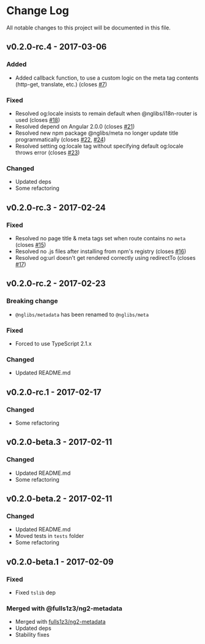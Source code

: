 # Change Log
All notable changes to this project will be documented in this file.

## v0.2.0-rc.4 - 2017-03-06
### Added
- Added callback function, to use a custom logic on the meta tag contents (http-get, translate, etc.) (closes [#7](https://github.com/nglibs/meta/issue/7))

### Fixed
- Resolved og:locale insists to remain default when @nglibs/i18n-router is used (closes [#18](https://github.com/nglibs/meta/issue/18))
- Resolved depend on Angular 2.0.0 (closes [#21](https://github.com/nglibs/meta/issues/21))
- Resolved new npm package @nglibs/meta no longer update title programmatically (closes [#22](https://github.com/nglibs/meta/issue/22), [#24](https://github.com/nglibs/meta/issue/24))
- Resolved setting og:locale tag without specifying default og:locale throws error (closes [#23](https://github.com/nglibs/meta/issues/23))

### Changed
- Updated deps
- Some refactoring

## v0.2.0-rc.3 - 2017-02-24
### Fixed
- Resolved no page title & meta tags set when route contains no `meta` (closes [#15](https://github.com/nglibs/meta/issue/15))
- Resolved no .js files after installing from npm's registry (closes [#16](https://github.com/nglibs/meta/issue/16))
- Resolved og:url doesn't get rendered correctly using redirectTo (closes [#17](https://github.com/nglibs/meta/issue/17))

## v0.2.0-rc.2 - 2017-02-23
### Breaking change
- `@nglibs/metadata` has been renamed to `@nglibs/meta`

### Fixed
- Forced to use TypeScript 2.1.x

### Changed
- Updated README.md

## v0.2.0-rc.1 - 2017-02-17
### Changed
- Some refactoring

## v0.2.0-beta.3 - 2017-02-11
### Changed
- Updated README.md
- Some refactoring

## v0.2.0-beta.2 - 2017-02-11
### Changed
- Updated README.md
- Moved tests in `tests` folder
- Some refactoring

## v0.2.0-beta.1 - 2017-02-09
### Fixed
- Fixed `tslib` dep

### Merged with @fulls1z3/ng2-metadata
- Merged with [fulls1z3/ng2-metadata](https://github.com/fulls1z3/ng2-metadata)
- Updated deps
- Stability fixes
